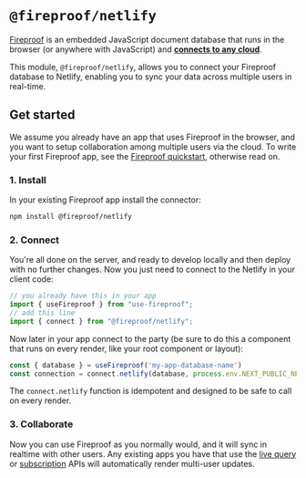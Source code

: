 # `@fireproof/netlify`

[Fireproof](https://use-fireproof.com) is an embedded JavaScript document database that runs in the browser (or anywhere with JavaScript) and **[connects to any cloud](https://www.npmjs.com/package/@fireproof/connect)**.

This module, `@fireproof/netlify`, allows you to connect your Fireproof database to Netlify, enabling you to sync your data across multiple users in real-time.

## Get started

We assume you already have an app that uses Fireproof in the browser, and you want to setup collaboration among multiple users via the cloud. To write your first Fireproof app, see the [Fireproof quickstart](https://use-fireproof.com/docs/react-tutorial), otherwise read on.

### 1. Install

In your existing Fireproof app install the connector:

```sh
npm install @fireproof/netlify
```

### 2. Connect

You're all done on the server, and ready to develop locally and then deploy with no further changes. Now you just need to connect to the Netlify in your client code:

```js
// you already have this in your app
import { useFireproof } from "use-fireproof";
// add this line
import { connect } from "@fireproof/netlify";
```

Now later in your app connect to the party (be sure to do this a component that runs on every render, like your root component or layout):

```js
const { database } = useFireproof('my-app-database-name')
const connection = connect.netlify(database, process.env.NEXT_PUBLIC_NETLIFY_HOST!)
```

The `connect.netlify` function is idempotent and designed to be safe to call on every render.

### 3. Collaborate

Now you can use Fireproof as you normally would, and it will sync in realtime with other users. Any existing apps you have that use the [live query](https://use-fireproof.com/docs/react-hooks/use-live-query) or [subscription](https://use-fireproof.com/docs/database-api/database#subscribe) APIs will automatically render multi-user updates.
